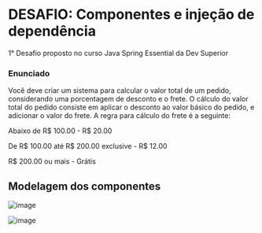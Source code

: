 # DESAFIO: Componentes e injeção de dependência
1° Desafio proposto no curso Java Spring Essential da Dev Superior

### Enunciado 

Você deve criar um sistema para calcular o valor total de um pedido, considerando uma porcentagem
de desconto e o frete. O cálculo do valor total do pedido consiste em aplicar o desconto ao valor
básico do pedido, e adicionar o valor do frete. A regra para cálculo do frete é a seguinte:

Abaixo de R$ 100.00  - R$ 20.00

De R$ 100.00 até R$ 200.00 exclusive -  R$ 12.00

R$ 200.00 ou mais - Grátis

## Modelagem dos componentes

![image](https://github.com/EduardoSerafim/Desafio-1-Java-Spring-Essential/assets/64627274/49f4483e-4178-4c23-a065-671bde8aa525)

![image](https://github.com/EduardoSerafim/Desafio-1-Java-Spring-Essential/assets/64627274/65e03c31-4317-4ae6-bcc0-83c383c4537d)


